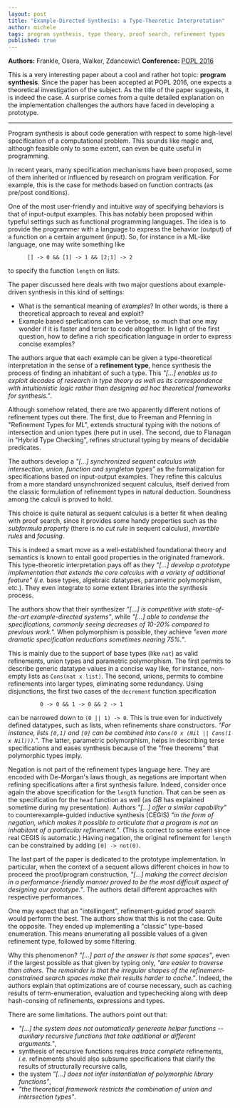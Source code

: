 ```yaml
---
layout: post
title: "Example-Directed Synthesis: a Type-Theoretic Interpretation"
author: michele
tags: program synthesis, type theory, proof search, refinement types
published: true
---
```


**Authors:** Frankle, Osera, Walker, Zdancewic\\
**Conference:** [POPL 2016](http://conf.researchr.org/event/POPL-2016/popl-2016-papers-example-directed-synthesis-a-type-theoretic-interpretation)


This is a very interesting paper about a cool and rather hot topic: **program
synthesis**. Since the paper has been accepted at POPL 2016, one expects a
theoretical investigation of the subject. As the title of the paper
suggests, it is indeed the case. A surprise comes from a quite detailed
explanation on the implementation challenges the authors have faced in
developing a prototype.

<!--more-->
-----

Program synthesis is about code generation with respect to some high-level
specification of a computational problem. This sounds like magic and,
although feasible only to some extent, can even be quite useful in
programming.

In recent years, many specification mechanisms have been proposed, some of them
inherited or influenced by research on program verification. For example, this
is the case for methods based on function contracts (as pre/post conditions).

One of the most user-friendly and intuitive way of specifying behaviors is
that of input-output examples. This has notably been proposed within
typeful settings such as functional programming languages. The idea is to
provide the programmer with a language to express the behavior (output) of
a function on a certain argument (input). So, for instance in a ML-like
language, one may write something like

          [] -> 0 && [1] -> 1 && [2;1] -> 2

to specify the function `length` on lists.

The paper discussed here deals with two major questions about
example-driven synthesis in this kind of settings:

- What is the semantical meaning of *examples*? In other words, is there a
  theoretical approach to reveal and exploit?
- Example based spefications can be verbose, so much that one may wonder if
  it is faster and terser to code altogether. In light of the first
  question, how to define a rich specification language in order to express
  concise examples?

The authors argue that each example can be given a type-theoretical
interpretation in the sense of a **refinement type**, hence synthesis the
process of finding an inhabitant of such a type. This *"[...] enables us to
exploit decades of research in type theory as well as its correspondence
with intuitionistic logic rather than designing ad hoc theoretical
frameworks for synthesis."*.

<div class="message">Although somehow related, there are two apparently
different notions of refinement types out there. The first, due to Freeman
and Pfenning in "Refinement Types for ML", extends structural typing with
the notions of intersection and union types (here put in use). The second,
due to Flanagan in "Hybrid Type Checking", refines structural typing by
means of decidable predicates.</div>

The authors develop a *"[...] synchronized sequent calculus with
intersection, union, function and syngleton types"* as the formalization
for specifications based on input-output examples. They refine this
calculus from a more standard unsynchronized sequent calculus, itself
derived from the classic formulation of refinement types in natural
deduction. Soundness among the calculi is proved to hold.

This choice is quite natural as sequent calculus is a better fit when
dealing with proof search, since it provides some handy properties such as
the *subformula property* (there is no *cut rule* in sequent calculus),
*invertible rules* and *focusing*.

This is indeed a smart move as a well-established foundational theory and
semantics is known to entail good properties in the originated
framework. This type-theoretic interpretation pays off as they *"[...]
develop a prototype implementation that extends the core calculus with a
variety of additional feature"* (*i.e.* base types, algebraic datatypes,
parametric polymorphism, etc.). They even integrate to some extent
libraries into the synthesis process.

The authors show that their synthesizer *"[...] is competitive with
state-of-the-art example-directed systems"*, while *"[...] able to condense
the specifications, commonly seeing decreases of 10-20% compared to
previous work.".* When polymorphism is possible, they achieve *"even more
dramatic specification reductions sometimes nearing 75%."*.

This is mainly due to the support of base types (like `nat`) as valid
refinements, union types and parametric polymorphism. The first permits to
describe generic datatype values in a concise way like, for instance,
non-empty lists as `Cons(nat x list)`. The second, unions, permits to
combine refinements into larger types, eliminating some redundancy. Using
disjunctions, the first two cases of the `decrement` function specification

              0 -> 0 && 1 -> 0 && 2 -> 1

can be narrowed down to `(0 || 1) -> 0`. This is true even for inductively
defined datatypes, such as lists, when refinements share
constructors. *"For instance, lists `[0,1]` and `[0]` can be combined into
`Cons(0 x (Nil || Cons(1 x Nil)))`."*. The latter, parametric polymorphism,
helps in describing terse specifications and eases synthesis because of the
"free theorems" that polymorphic types imply.

Negation is not part of the refinement types language here. They are
encoded with De-Morgan's laws though, as negations are important when
refining specifications after a first synthesis failure. Indeed, consider
once again the above specification for the `length` function. That can be
seen as the specification for the `head` function as well (as *GB* has
explained sometime during my presentation). Authors *"[...] offer a similar
capability"* to counterexample-guided inductive synthesis (CEGIS) *"in the
form of negation, which makes it possible to articulate that a program is
not an inhabitant of a particular refinement."*. (This is correct to some
extent since real CEGIS is automatic.) Having negation, the original
refinement for `length` can be constrained by adding `[0] -> not(0)`.

The last part of the paper is dedicated to the prototype implementation. In
particular, when the context of a sequent allows different choices in how
to proceed the proof/program construction, *"[...] making the correct
decision in a performance-friendly manner proved to be the most difficult
aspect of designing our prototype."*. The authors detail different
approaches with respective performances.

One may expect that an "intellingent", refinement-guided proof search would
perform the best. The authors show that this is not the case. Quite the
opposite. They ended up implementing a "classic" type-based
enumeration. This means enumerating all possible values of a given
refinement type, followed by some filtering.

Why this phenomenon? *"[...] part of the answer is that some spaces"*, even
if the largest possible as that given by typing only, *"are easier to
traverse than others. The remainder is that the irregular shapes of the
refinement-constrained search spaces make their results harder to
cache."*. Indeed, the authors explain that optimizations are of course
necessary, such as caching results of term-enumeration, evaluation and
typechecking along with deep hash-consing of refinements, expressions and
types.

There are some limitations. The authors point out that:

- *"[...] the system does not automatically genereate helper functions --
  auxiliary recursive functions that take additional or different
  arguments."*,
- synthesis of recursive functions requires *trace complete* refinements,
  *i.e.* refinements should also subsume specifications that clarify the
  results of structurally recursive calls,
- the system *"[...] does not infer instantiation of polymorphic library
  functions"*,
- *"the theoretical framework restricts the combination of union and
  intersection types"*.
